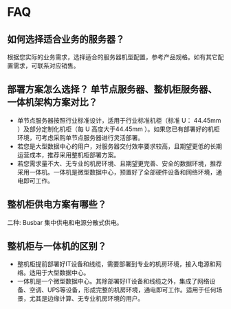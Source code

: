 # **FAQ**
## **如何选择适合业务的服务器？**
 根据您实际的业务需求，选择适合的服务器机型配置，参考产品规格。如有其它配置需求，可联系对应销售。
 
## **部署方案怎么选择？ 单节点服务器、整机柜服务器、一体机架构方案对比？**
 - 单节点服务器按照行业标准设计，适用于行业标准机柜（标准 U： 44.45mm ）及部分定制化机柜（每 U 高度大于44.45mm ）。如果您已有部署好的机柜环境，可考虑采购单节点服务器进行灵活部署。
 - 若您是大型数据中心的用户，对服务器交付效率要求较高，且期望更低的长期运营成本，推荐采用整机柜部署方案。
 - 若您需求量不大、无专业的机房环境、且期望更完善、安全的数据环境，推荐采用一体机。一体机是微型数据中心，预置好了全部硬件设备和网络环境，通电即可工作。
 
## **整机柜供电方案有哪些？**
二种: Busbar 集中供电和电源分散式供电。

## **整机柜与一体机的区别？**
- 整机柜提前部署好IT设备和线缆，需要部署到专业的机房环境，接入电源和网络。适用于大型数据中心。
- 一体机是一个微型数据中心。其除部署好IT设备和线缆之外，集成了网络设备、空调、UPS等设备，形成完整的机房环境，通电即可工作。适用于任何场景，尤其是边缘计算、无专业机房环境的用户。

